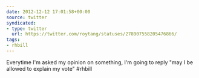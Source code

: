 ```yaml
---
date: 2012-12-12 17:01:58+00:00
source: twitter
syndicated:
- type: twitter
  url: https://twitter.com/roytang/statuses/278907558205476866/
tags:
- rhbill
---
```


Everytime I'm asked my opinion on something, I'm going to reply "may I be allowed to explain my vote" #rhbill
